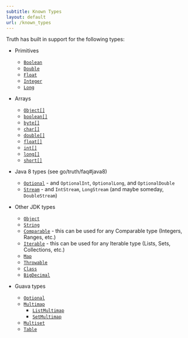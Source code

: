```yaml
---
subtitle: Known Types
layout: default
url: /known_types
---
```



Truth has built in support for the following types:

*   Primitives

    *   [`Boolean`]
    *   [`Double`]
    *   [`Float`]
    *   [`Integer`]
    *   [`Long`]

*   Arrays

    *   [`Object[]`][ObjectArray]
    *   [`boolean[]`][BooleanArray]
    *   [`byte[]`][ByteArray]
    *   [`char[]`][CharacterArray]
    *   [`double[]`][DoubleArray]
    *   [`float[]`][FloatArray]
    *   [`int[]`][IntegerArray]
    *   [`long[]`][LongArray]
    *   [`short[]`][ShortArray]

*   Java 8 types (see go/truth/faq#java8)

    *   [`Optional`] - and `OptionalInt`, `OptionalLong`, and `OptionalDouble`
    *   [`Stream`] - and `IntStream`, `LongStream` (and maybe someday,
        `DoubleStream`)

*   Other JDK types

    *   [`Object`]
    *   [`String`]
    *   [`Comparable`] - this can be used for any Comparable type (Integers,
        Ranges, etc.)
    *   [`Iterable`] - this can be used for any Iterable type (Lists, Sets,
        Collections, etc.)
    *   [`Map`]
    *   [`Throwable`]
    *   [`Class`]
    *   [`BigDecimal`]

*   Guava types

    *   [`Optional`](http://google.github.io/truth/api/latest/com/google/common/truth/GuavaOptionalSubject)
    *   [`Multimap`]
        *   [`ListMultimap`]
        *   [`SetMultimap`]
    *   [`Multiset`]
    *   [`Table`]

<!-- References -->

<!-- TODO(kak): Update the 2 Java 8 links once they have public javadocs -->

[`BigDecimal`]: http://google.github.io/truth/api/latest/com/google/common/truth/BigDecimalSubject
[`Boolean`]: http://google.github.io/truth/api/latest/com/google/common/truth/BooleanSubject
[BooleanArray]: http://google.github.io/truth/api/latest/com/google/common/truth/PrimitiveBooleanArraySubject
[ByteArray]: http://google.github.io/truth/api/latest/com/google/common/truth/PrimitiveByteArraySubject
[CharacterArray]: http://google.github.io/truth/api/latest/com/google/common/truth/PrimitiveCharArraySubject
[`Class`]: http://google.github.io/truth/api/latest/com/google/common/truth/ClassSubject
[`Comparable`]: http://google.github.io/truth/api/latest/com/google/common/truth/ComparableSubject
[`Double`]: http://google.github.io/truth/api/latest/com/google/common/truth/DoubleSubject
[DoubleArray]: http://google.github.io/truth/api/latest/com/google/common/truth/PrimitiveDoubleArraySubject
[`Float`]: http://google.github.io/truth/api/latest/com/google/common/truth/FloatSubject
[FloatArray]: http://google.github.io/truth/api/latest/com/google/common/truth/PrimitiveFloatArraySubject
[`Integer`]: http://google.github.io/truth/api/latest/com/google/common/truth/IntegerSubject
[IntegerArray]: http://google.github.io/truth/api/latest/com/google/common/truth/PrimitiveIntArraySubject
[`Iterable`]: http://google.github.io/truth/api/latest/com/google/common/truth/IterableSubject
[`ListMultimap`]: http://google.github.io/truth/api/latest/com/google/common/truth/ListMultimapSubject
[`Long`]: http://google.github.io/truth/api/latest/com/google/common/truth/LongSubject
[LongArray]: http://google.github.io/truth/api/latest/com/google/common/truth/PrimitiveLongArraySubject
[`Map`]: http://google.github.io/truth/api/latest/com/google/common/truth/MapSubject
[`Multimap`]: http://google.github.io/truth/api/latest/com/google/common/truth/MultimapSubject
[`Multiset`]: http://google.github.io/truth/api/latest/com/google/common/truth/MultisetSubject
[`Object`]: http://google.github.io/truth/api/latest/com/google/common/truth/Subject
[ObjectArray]: http://google.github.io/truth/api/latest/com/google/common/truth/ObjectArraySubject
[`Optional`]: https://github.com/google/truth/blob/master/extensions/java8/src/main/java/com/google/common/truth/OptionalSubject.java
[`SetMultimap`]: http://google.github.io/truth/api/latest/com/google/common/truth/SetMultimapSubject
[ShortArray]: http://google.github.io/truth/api/latest/com/google/common/truth/PrimitiveShortArraySubject
[`Stream`]: https://github.com/google/truth/blob/master/extensions/java8/src/main/java/com/google/common/truth/StreamSubject.java
[`String`]: http://google.github.io/truth/api/latest/com/google/common/truth/StringSubject
[`Table`]: http://google.github.io/truth/api/latest/com/google/common/truth/TableSubject
[`Throwable`]: http://google.github.io/truth/api/latest/com/google/common/truth/ThrowableSubject
